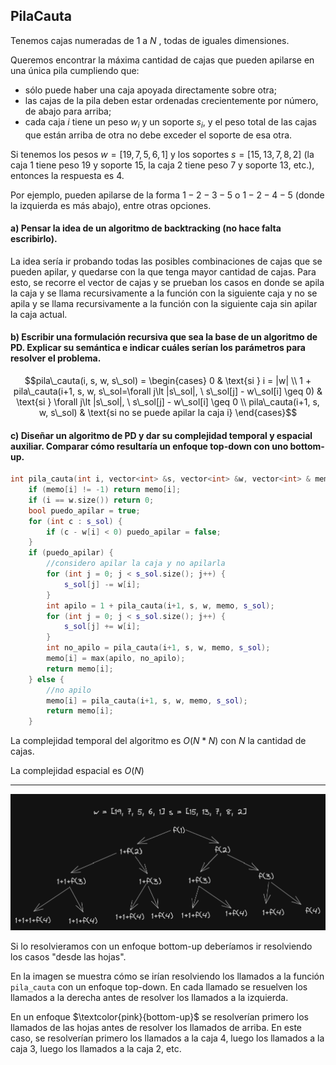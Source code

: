 PilaCauta
---

Tenemos cajas numeradas de $1$ a $N$ , todas de iguales dimensiones. 

Queremos encontrar la máxima cantidad de cajas que pueden apilarse en una única pila cumpliendo que:

* sólo puede haber una caja apoyada directamente sobre otra;
* las cajas de la pila deben estar ordenadas crecientemente por número, de abajo para arriba;
* cada caja $i$ tiene un peso $w_i$ y un soporte $s_i$, y el peso total de las cajas que están arriba de otra no debe exceder el soporte de esa otra.

Si tenemos los pesos $w = [19, 7, 5, 6, 1]$ y los soportes $s = [15, 13, 7, 8, 2]$ (la caja $1$ tiene peso $19$ y soporte $15$, la caja $2$ tiene peso $7$ y soporte $13$, etc.), entonces la respuesta es $4$. 

Por ejemplo, pueden apilarse de la forma $1-2-3-5$ o $1-2-4-5$ (donde la izquierda es más abajo), entre otras
opciones.

#### a) Pensar la idea de un algoritmo de backtracking (no hace falta escribirlo).

La idea sería ir probando todas las posibles combinaciones de cajas que se pueden apilar, y quedarse con la que tenga mayor cantidad de cajas. Para esto, se recorre el vector de cajas y se prueban los casos en donde se apila la caja y se llama recursivamente a la función con la siguiente caja y no se apila y se llama recursivamente a la función con la siguiente caja sin apilar la caja actual.

#### b) Escribir una formulación recursiva que sea la base de un algoritmo de PD. Explicar su semántica e indicar cuáles serían los parámetros para resolver el problema.

```math
pila\_cauta(i, s, w, s\_sol) =
    \begin{cases}
        0 & \text{si } i = |w| \\
        1 + pila\_cauta(i+1, s, w, s\_sol=\forall j\lt |s\_sol|, \ s\_sol[j] - w\_sol[i] \geq 0) & \text{si } \forall j\lt |s\_sol|, \ s\_sol[j] - w\_sol[i] \geq 0 \\
        pila\_cauta(i+1, s, w, s\_sol) & \text{si no se puede apilar la caja i}
    \end{cases}
```

#### c) Diseñar un algoritmo de PD y dar su complejidad temporal y espacial auxiliar. Comparar cómo resultaría un enfoque top-down con uno bottom-up.

```c++
int pila_cauta(int i, vector<int> &s, vector<int> &w, vector<int> & memo, vector<int> & s_sol) {
    if (memo[i] != -1) return memo[i];
    if (i == w.size()) return 0;
    bool puedo_apilar = true;
    for (int c : s_sol) {
        if (c - w[i] < 0) puedo_apilar = false;
    }
    if (puedo_apilar) {
        //considero apilar la caja y no apilarla
        for (int j = 0; j < s_sol.size(); j++) {
            s_sol[j] -= w[i];
        }
        int apilo = 1 + pila_cauta(i+1, s, w, memo, s_sol);
        for (int j = 0; j < s_sol.size(); j++) {
            s_sol[j] += w[i];
        }
        int no_apilo = pila_cauta(i+1, s, w, memo, s_sol);
        memo[i] = max(apilo, no_apilo);
        return memo[i];
    } else {
        //no apilo
        memo[i] = pila_cauta(i+1, s, w, memo, s_sol);
        return memo[i];
    }
```

La complejidad temporal del algoritmo es $O(N*N)$ con $N$ la cantidad de cajas.

La complejidad espacial es $O(N)$ 

---

![llamados_top_down](./img/llamados_top_down.png)

Si lo resolvieramos con un enfoque bottom-up deberíamos ir resolviendo los casos "desde las hojas". 

En la imagen se muestra cómo se irían resolviendo los llamados a la función `pila_cauta` con un enfoque top-down. En cada llamado se resuelven los llamados a la derecha antes de resolver los llamados a la izquierda. 

En un enfoque $\textcolor{pink}{bottom-up}$ se resolverían primero los llamados de las hojas antes de resolver los llamados de arriba. En este caso, se resolverían primero los llamados a la caja 4, luego los llamados a la caja 3, luego los llamados a la caja 2, etc.
